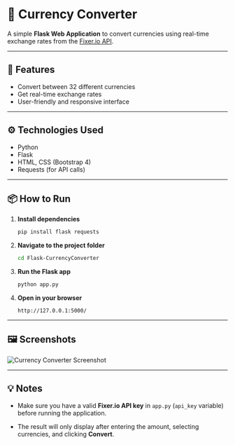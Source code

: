 # 💱 Currency Converter

A simple **Flask Web Application** to convert currencies using real-time exchange rates from the [Fixer.io API](https://fixer.io/).

---

## 🚀 Features

- Convert between 32 different currencies
- Get real-time exchange rates
- User-friendly and responsive interface

---

## ⚙️ Technologies Used

- Python
- Flask
- HTML, CSS (Bootstrap 4)
- Requests (for API calls)

---

## 📦 How to Run

1. **Install dependencies**
    ```bash
    pip install flask requests
    ```

2. **Navigate to the project folder**
    ```bash
    cd Flask-CurrencyConverter
    ```

3. **Run the Flask app**
    ```bash
    python app.py
    ```

4. **Open in your browser**
    ```
    http://127.0.0.1:5000/
    ```

---

## 🖼️ Screenshots

![Currency Converter Screenshot](screenshots/output.png)

---

## 💡 Notes

- Make sure you have a valid **Fixer.io API key** in `app.py` (`api_key` variable) before running the application.

- The result will only display after entering the amount, selecting currencies, and clicking **Convert**.
